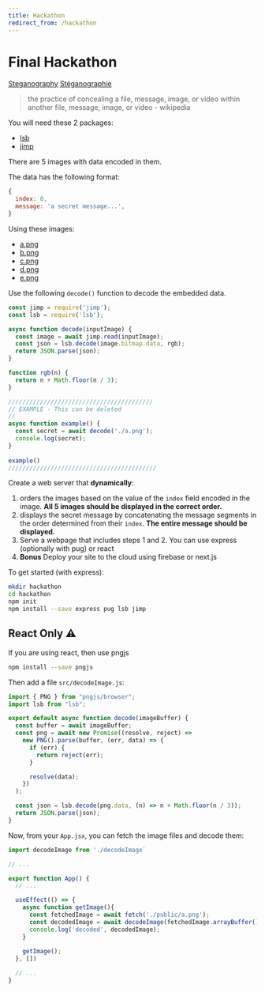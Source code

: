 ```yaml
---
title: Hackathon
redirect_from: /hackathon
---
```


# Final Hackathon

[Steganography](https://en.wikipedia.org/wiki/Steganography) [Stéganographie](https://fr.wikipedia.org/wiki/St%C3%A9ganographie)

> the practice of concealing a file, message, image, or video within another file, message, image, or video - wikipedia

You will need these 2 packages:
* [lsb](https://github.com/hughsk/lsb)
* [jimp](https://github.com/oliver-moran/jimp/tree/master/packages/jimp)

There are 5 images with data encoded in them.

The data has the following format:
```javascript
{
  index: 0,
  message: 'a secret message...',
}
```

Using these images:

* [a.png](images/a.png)
* [b.png](images/b.png)
* [c.png](images/c.png)
* [d.png](images/d.png)
* [e.png](images/e.png)

Use the following `decode()` function to decode the embedded data.

```javascript
const jimp = require('jimp');
const lsb = require('lsb');

async function decode(inputImage) {
  const image = await jimp.read(inputImage);
  const json = lsb.decode(image.bitmap.data, rgb);
  return JSON.parse(json);
}

function rgb(n) {
  return n + Math.floor(n / 3);
}

/////////////////////////////////////////
// EXAMPLE - This can be deleted
//
async function example() {
  const secret = await decode('./a.png');
  console.log(secret);
}
 
example()
//////////////////////////////////////////
```

Create a web server that **dynamically**:

1. orders the images based on the value of the `index` field encoded in the image. **All 5 images should be displayed in the correct order.**
1. displays the secret message by concatenating the message segments in the order determined from their `index`. **The entire message should be displayed.**
1. Serve a webpage that includes steps 1 and 2. You can use express (optionally with pug) or react
1. **Bonus** Deploy your site to the cloud using firebase or next.js

To get started (with express):
```bash
mkdir hackathon
cd hackathon
npm init
npm install --save express pug lsb jimp
```

## React Only ⚠️

If you are using react, then use pngjs

```bash
npm install --save pngjs
```

Then add a file `src/decodeImage.js`:
```js
import { PNG } from "pngjs/browser";
import lsb from "lsb";

export default async function decode(imageBuffer) {
  const buffer = await imageBuffer;
  const png = await new Promise((resolve, reject) =>
    new PNG().parse(buffer, (err, data) => {
      if (err) {
        return reject(err);
      }

      resolve(data);
    })
  );

  const json = lsb.decode(png.data, (n) => n + Math.floor(n / 3));
  return JSON.parse(json);
}
```

Now, from your `App.jsx`, you can fetch the image files and decode them:

```jsx
import decodeImage from './decodeImage`

// ...

export function App() {
  // ...

  useEffect(() => {
    async function getImage(){
      const fetchedImage = await fetch('./public/a.png');
      const decodedImage = await decodeImage(fetchedImage.arrayBuffer());
      console.log('decoded', decodedImage);
    }
    
    getImage();
  }, [])

  // ...
}
```